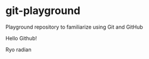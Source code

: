 # git-playground
Playground repository to familiarize using Git and GitHub

Hello Github!

Ryo
radian
